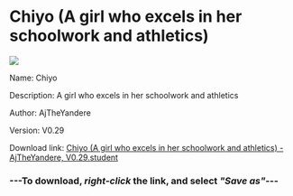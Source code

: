 # Chiyo (A girl who excels in her schoolwork and athletics)

<img src = "https://raw.githubusercontent.com/Arbiter1223/Daigaku-Gurashi-Custom-Students/master/Students/Files/Chiyo%20(A%20girl%20who%20excels%20in%20her%20schoolwork%20and%20athletics).png">

Name: Chiyo

Description: A girl who excels in her schoolwork and athletics

Author: AjTheYandere

Version: V0.29

Download link: <a href="https://raw.githubusercontent.com/Arbiter1223/Daigaku-Gurashi-Custom-Students/master/Students/Files/Chiyo%20(A%20girl%20who%20excels%20in%20her%20schoolwork%20and%20athletics)%20-%20AjTheYandere%2C%20V0.29.student">Chiyo (A girl who excels in her schoolwork and athletics) - AjTheYandere, V0.29.student</a>

### ---**To download, _right-click_ the link, and select _"Save as"_**---
